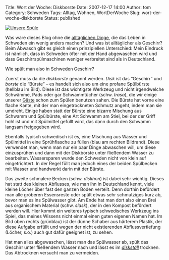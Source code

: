 Title: Wort der Woche: Diskborste
Date: 2007-12-17 14:00
Author: tom
Category: Schweden
Tags: Alltag, Wohnen, WortDerWoche
Slug: wort-der-woche-diskborste
Status: published

[![Unsere
Spüle](http://www.fiket.de/pic/disk_s.jpg "Unsere Spüle")](http://www.fiket.de/pic/disk_l.jpg)

Was wäre dieses Blog ohne die [alltäglichen
Dinge](http://www.fiket.de/tag/alltag), die das Leben in Schweden ein
wenig anders machen? Und was ist alltäglicher als Geschirr? Beim Abwasch
gibt es gleich einen prinzipiellen Unterschied: Mein Eindruck ist
nämlich, dass in Schweden öfter mit der Hand abgewaschen wird und dass
Geschirrspülmaschinen weniger verbreitet sind als in Deutschland.

Wie spült man also in Schweden Geschirr?

Zuerst muss da die *diskborste* genannt werden. *Disk* ist das
“Geschirr” und *borste* die “Bürste” – es handelt sich also um eine
profane Spülbürste (hellblau im Bild). Diese ist das wichtigste Werkzeug
und nicht irgendwelche Schwämme, Pads oder gar Schwammtücher (schw.
*trasa*), die wir einige unserer
[Gäste](http://www.fiket.de/2007/01/11/gaeste-vom-hospitality-club/)
schon zum Spülen benutzen sahen. Die Bürste hat vorne eine flache Kante,
mit der man eingetrockneten Schmutz angeht, indem man sie umdreht.
Einige haben statt der Bürste eine bizarre Mischung aus Schwamm und
Spülbürste, eine Art Schwamm am Stiel, bei der der Griff hohl ist und
mit Spülmittel gefüllt wird, das dann durch den Schwamm langsam
freigegeben wird.

Ebenfalls typisch schwedisch ist es, eine Mischung aus Wasser und
Spülmittel in eine Sprühflasche zu füllen (blau am rechten Bildrand).
Diese verwendet man, wenn man nur ein paar Dinge abwaschen will, um
diese einzusprühen und dann mit der Diskborste unter fließendem Wasser
zu bearbeiten. Wassersparen wurde den Schweden nicht von klein auf
eingetrichtert. In der Regel füllt man jedoch eines der beiden
Spülbecken mit Wasser und handwerkt darin mit der Bürste.

Das zweite schmalere Becken (schw. *diskhon*) ist dabei sehr wichtig.
Dieses hat statt des kleinen Abflusses, wie man ihn in Deutschland
kennt, viele kleine Löcher über fast den ganzen Boden verteilt. Denn
dorthin befördert man alle gröberen Essensreste oder spült etwas sehr
schmutziges kurz ab, bevor man es ins Spülwasser gibt. Am Ende hat man
dort also einen Brei aus organischem Material (schw. *slask*), der in
den Kompost befördert werden will. Hier kommt ein weiteres typisch
schwedisches Werkzeug ins Spiel, das meines Wissens nicht einmal einen
guten eigenen Namen hat. Im Bild oben rechts (grünblau) ist der dünne
Schaber aus härterem Plastik, der diese Aufgabe erfüllt und wegen der
nicht existierenden Abflussvertiefung (Löcher, s.o.) auch gut dafür
geeignet ist, zu sehen.

Hat man alles abgewaschen, lässt man das Spülwasser ab, spült das
Geschirr unter fließendem Wasser nach und lässt es im
[*diskställ*](http://www.ikea.com/se/sv/catalog/products/36980400)
trocknen. Das Abtrocknen versucht man zu vermeiden.

